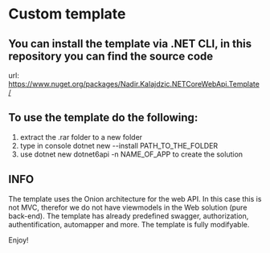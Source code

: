 # Custom template

## You can install the template via .NET CLI, in this repository you can find the source code
url: https://www.nuget.org/packages/Nadir.Kalajdzic.NETCoreWebApi.Template/

## To use the template do the following:

1. extract the .rar folder to a new folder
2. type in console dotnet new --install PATH_TO_THE_FOLDER
3. use dotnet new dotnet6api -n NAME_OF_APP to create the solution


## INFO
The template uses the Onion architecture for the web API. 
In this case this is not MVC, therefor we do not have viewmodels in the Web solution (pure back-end).
The template has already predefined swagger, authorization, authentification, automapper and more.
The template is fully modifyable.

Enjoy!
